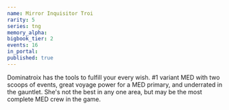 ```yaml
---
name: Mirror Inquisitor Troi
rarity: 5
series: tng
memory_alpha:
bigbook_tier: 2
events: 16
in_portal:
published: true
---
```


Dominatroix has the tools to fulfill your every wish. #1 variant MED with two scoops of events, great voyage power for a MED primary, and underrated in the gauntlet. She's not the best in any one area, but may be the most complete MED crew in the game.
